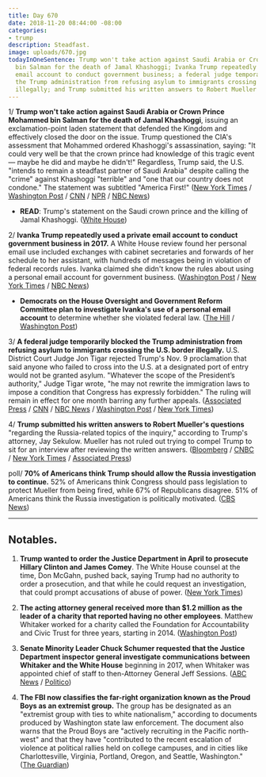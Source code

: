 ```yaml
---
title: Day 670
date: 2018-11-20 08:44:00 -08:00
categories:
- trump
description: Steadfast.
image: uploads/670.jpg
todayInOneSentence: Trump won't take action against Saudi Arabia or Crown Prince Mohammed
  bin Salman for the death of Jamal Khashoggi; Ivanka Trump repeatedly used a private
  email account to conduct government business; a federal judge temporarily blocked
  the Trump administration from refusing asylum to immigrants crossing the U.S. border
  illegally; and Trump submitted his written answers to Robert Mueller's questions.
---
```


1/ **Trump won't take action against Saudi Arabia or Crown Prince Mohammed bin Salman for the death of Jamal Khashoggi**, issuing an exclamation-point laden statement that defended the Kingdom and effectively closed the door on the issue. Trump questioned the CIA's assessment that Mohammed ordered Khashoggi's assassination, saying: "It could very well be that the crown prince had knowledge of this tragic event — maybe he did and maybe he didn't!" Regardless, Trump said, the U.S. "intends to remain a steadfast partner of Saudi Arabia" despite calling the "crime" against Khashoggi "terrible" and "one that our country does not condone." The statement was subtitled "America First!" ([New York Times](https://www.nytimes.com/2018/11/20/world/middleeast/trump-saudi-khashoggi.html) / [Washington Post](https://www.washingtonpost.com/politics/trump-defends-saudia-arabias-denial-about-the-planning-of-khashoggis-death/2018/11/20/b64d2cc6-eceb-11e8-9236-bb94154151d2_story.html) / [CNN](https://www.cnn.com/2018/11/20/politics/trump-saudi-arabia/index.html) / [NPR](https://www.npr.org/2018/11/20/669666348/trump-says-u-s-will-remain-steadfast-partner-of-saudis-despite-khashoggi-killing) / [NBC News](https://www.nbcnews.com/politics/donald-trump/unusual-statement-disputing-cia-filled-exclamation-points-trump-backs-saudi-n938526))

* **READ**: Trump's statement on the Saudi crown prince and the killing of Jamal Khashoggi. ([White House](https://www.whitehouse.gov/briefings-statements/statement-president-donald-j-trump-standing-saudi-arabia/))

2/ **Ivanka Trump repeatedly used a private email account to conduct government business in 2017.** A White House review found her personal email use included exchanges with cabinet secretaries and forwards of her schedule to her assistant, with hundreds of messages being in violation of federal records rules. Ivanka claimed she didn't know the rules about using a personal email account for government business. ([Washington Post](https://www.washingtonpost.com/politics/ivanka-trump-used-a-personal-email-account-to-send-hundreds-of-emails-about-government-business-last-year/2018/11/19/6515d1e0-e7a1-11e8-a939-9469f1166f9d_story.html) / [New York Times](https://www.nytimes.com/2018/11/19/us/politics/ivanka-trump-emails.html) / [NBC News](https://www.nbcnews.com/politics/white-house/ivanka-trump-reportedly-used-private-account-send-hundreds-emails-n938241))

* **Democrats on the House Oversight and Government Reform Committee plan to investigate Ivanka's use of a personal email account** to determine whether she violated federal law. ([The Hill](https://thehill.com/homenews/house/417603-house-oversight-dems-to-investigate-ivanka-trumps-personal-email-use) / [Washington Post](https://www.washingtonpost.com/politics/watchdog-group-asks-congress-to-investigate-ivanka-trumps-use-of-personal-email-for-government-business/2018/11/20/b07931ae-ecce-11e8-96d4-0d23f2aaad09_story.html))

3/ **A federal judge temporarily blocked the Trump administration from refusing asylum to immigrants crossing the U.S. border illegally.** U.S. District Court Judge Jon Tigar rejected Trump's Nov. 9 proclamation that said anyone who failed to cross into the U.S. at a designated port of entry would not be granted asylum. "Whatever the scope of the President’s authority," Judge Tigar wrote, "he may not rewrite the immigration laws to impose a condition that Congress has expressly forbidden." The ruling will remain in effect for one month barring any further appeals. ([Associated Press](https://apnews.com/9ba57ad1383f41c3afe1baa5b2d9c3bf) / [CNN](https://www.cnn.com/2018/11/20/politics/judge-asylum-restrictions/index.html) / [NBC News](https://www.nbcnews.com/politics/immigration/judge-bars-trump-administration-denying-asylum-migrants-who-enter-illegally-n938271) / [Washington Post](https://www.washingtonpost.com/nation/2018/11/20/blow-trumps-immigration-agenda-federal-judge-blocks-asylum-ban-migrants-who-enter-illegally-mexico/) / [New York Times](https://www.nytimes.com/2018/11/20/us/judge-denies-trump-asylum-policy.html))

4/ **Trump submitted his written answers to Robert Mueller's questions** "regarding the Russia-related topics of the inquiry," according to Trump's attorney, Jay Sekulow. Mueller has not ruled out trying to compel Trump to sit for an interview after reviewing the written answers. ([Bloomberg](https://www.bloomberg.com/news/articles/2018-11-20/trump-to-submit-responses-to-mueller-queries-as-early-as-tuesday) / [CNBC](https://www.cnbc.com/2018/11/20/trump-has-submitted-answers-to-written-questions-from-special-counsel-mueller.html) / [New York Times](https://www.nytimes.com/2018/11/20/us/politics/trump-mueller-questions-answers.html) / [Associated Press](https://apnews.com/fa8c322f9179496ab2ba1665b9330592))

poll/ **70% of Americans think Trump should allow the Russia investigation to continue.** 52% of Americans think Congress should pass legislation to protect Mueller from being fired, while 67% of Republicans disagree. 51% of Americans think the Russia investigation is politically motivated. ([CBS News](https://www.cbsnews.com/news/americans-divide-along-partisan-lines-over-protecting-special-counsel-cbs-news-poll/))

---

## Notables.

1. **Trump wanted to order the Justice Department in April to prosecute Hillary Clinton and James Comey**. The White House counsel at the time, Don McGahn, pushed back, saying Trump had no authority to order a prosecution, and that while he could request an investigation, that could prompt accusations of abuse of power. ([New York Times](https://www.nytimes.com/2018/11/20/us/politics/president-trump-justice-department.html))

2. **The acting attorney general received more than $1.2 million as the leader of a charity that reported having no other employees**. Matthew Whitaker worked for a charity called the Foundation for Accountability and Civic Trust for three years, starting in 2014. ([Washington Post](https://www.washingtonpost.com/investigations/conservative-nonprofit-with-obscure-roots-and-undisclosed-funders-paid-matthew-whitaker-12-million/2018/11/20/25ff987e-e9db-11e8-bd89-eecf3b178206_story.html))

3. **Senate Minority Leader Chuck Schumer requested that the Justice Department inspector general investigate communications between Whitaker and the White House** beginning in 2017, when Whitaker was appointed chief of staff to then-Attorney General Jeff Sessions. ([ABC News](https://abcnews.go.com/Politics/wireStory/schumer-asks-probe-whitakers-white-house-contacts-59315053) / [Politico](https://www.politico.com/story/2018/11/20/schumer-demands-probe-whitaker-trump-1005771))

4. **The FBI now classifies the far-right organization known as the Proud Boys as an extremist group.** The group has be designated as an "extremist group with ties to white nationalism," according to documents produced by Washington state law enforcement. The document also warns that the Proud Boys are "actively recruiting in the Pacific north-west" and that they have "contributed to the recent escalation of violence at political rallies held on college campuses, and in cities like Charlottesville, Virginia, Portland, Oregon, and Seattle, Washington." ([The Guardian](https://www.theguardian.com/world/2018/nov/19/proud-boys-fbi-classification-extremist-group-white-nationalism-report))